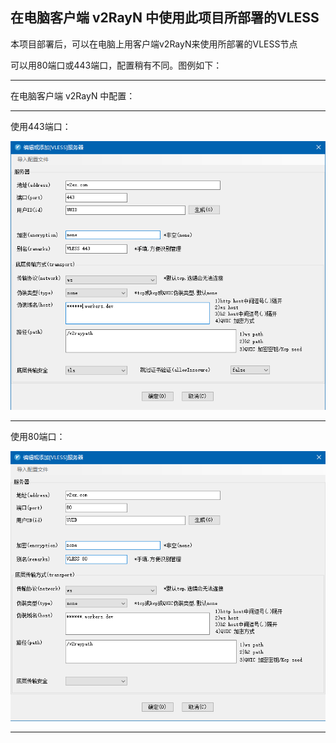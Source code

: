 ## 在电脑客户端 v2RayN 中使用此项目所部署的VLESS

本项目部署后，可以在电脑上用客户端v2RayN来使用所部署的VLESS节点

可以用80端口或443端口，配置稍有不同。图例如下：

****

在电脑客户端 v2RayN 中配置：

***

使用443端口：

![443端口图示](tutorial/img/Windows-v2RayN-VLESS-443.png)

***

使用80端口：

![80端口图示](tutorial/img/Windows-v2RayN-VLESS-80.png)

***

